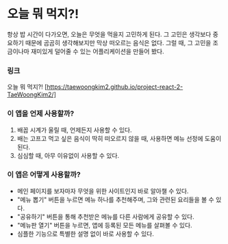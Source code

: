 # 오늘 뭐 먹지?!

항상 밥 시간이 다가오면, 오늘은 무엇을 먹을지 고민하게 된다.
그 고민은 생각보다 중요하기 때문에 곰곰히 생각해보지만 막상 떠오르는 음식은 없다.
그럴 때, 그 고민을 조금이나마 재미있게 덜어줄 수 있는 어플리케이션을 만들어 봤다.

### 링크
오늘 뭐 먹지?! [https://taewoongkim2.github.io/project-react-2-TaeWoongKim2/]



### 이 앱을 언제 사용할까?
1. 배꼽 시계가 울릴 때, 언제든지 사용할 수 있다.
2. 배는 고프고 먹고 싶은 음식이 딱히 떠오르지 않을 때, 사용하면 메뉴 선정에 도움이 된다.
3. 심심할 때, 아무 이유없이 사용할 수 있다.

### 이 앱은 어떻게 사용할까?
* 메인 페이지를 보자마자 무엇을 위한 사이트인지 바로 알아챌 수 있다.
* "메뉴 뽑기" 버튼을 누르면 메뉴 하나를 추천해주며, 그와 관련된 요리들을 볼 수 있다.
* "공유하기" 버튼을 통해 추천받은 메뉴를 다른 사람에게 공유할 수 있다.
* "메뉴판 열기" 버튼을 누르면, 앱에 등록된 모든 메뉴를 살펴볼 수 있다.
* 심플한 기능으로 특별한 설명 없이 바로 사용할 수 있다.


